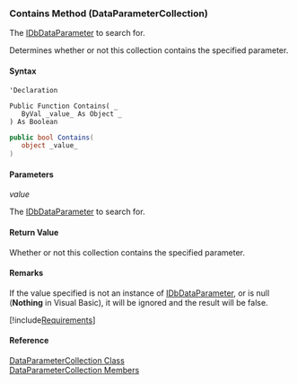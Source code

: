 ﻿### Contains Method (DataParameterCollection)

The [IDbDataParameter](ms-help://MS.NETFrameworkSDKv1.1/cpref/html/frlrfsystemdataidbdataparameterclasstopic.htm) to search for.

Determines whether or not this collection contains the specified parameter.

#### Syntax

```vbnet
'Declaration

Public Function Contains( _
   ByVal _value_ As Object _
) As Boolean
```

```csharp
public bool Contains( 
   object _value_
)
```

#### Parameters

_value_

The [IDbDataParameter](ms-help://MS.NETFrameworkSDKv1.1/cpref/html/frlrfsystemdataidbdataparameterclasstopic.htm) to search for.

#### Return Value

Whether or not this collection contains the specified parameter.

#### Remarks

If the value specified is not an instance of [IDbDataParameter](ms-help://MS.NETFrameworkSDKv1.1/cpref/html/frlrfsystemdataidbdataparameterclasstopic.htm), or is null (**Nothing** in Visual Basic), it will be ignored and the result will be false.

[!include[Requirements](../partials/requirements.md)]

#### Reference

[DataParameterCollection Class](FChoice.Common~FChoice.Common.Data.DataParameterCollection.md)  
[DataParameterCollection Members](FChoice.Common~FChoice.Common.Data.DataParameterCollection_members.md)